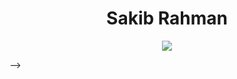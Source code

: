 <!-- ### Hi there 👋 -->


<!-- Github Stats -->

<!--<h3 align="center"> Github Stats </h3>-->
<!--
            &nbsp; -> space
            &emsp; -> 4x(&nbsp;)
-->
 <h1 align="center">Sakib Rahman </h1>
           
<!-- 
<p align="left">
    <img height="165" src="https://github-readme-stats.vercel.app/api?username=srdo96&count_private=true&include_all_commits=true&theme=tokyonight" alt="Sakib's stats" /> &emsp;&emsp;&emsp;&emsp;&nbsp;&nbsp;&nbsp;
    <img src="https://github-readme-stats.vercel.app/api/top-langs/?username=srdo96&layout=compact&theme=tokyonight" alt="Sakib's top language stats" />
</p>

<!--  -->
<p align="center">
  
  <img src="http://github-readme-streak-stats.herokuapp.com?user=srdo96&theme=tokyonight&date_format=j%20M%5B%20Y%5D&border=1A1B27"/>
    
</p> -->

<!-- Github Stats -->

<!-- ###########################################  ########################################### -->
<!-- ###########################################  ########################################### -->

<!-- Important Projects -->

<!-- <h3 align="center"> Important Projects </h3>
            
<a href="https://github.com/srdo96/manufacturer-website-client-side">
  <img src="https://github-readme-stats.vercel.app/api/pin/?username=srdo96&repo=manufacturer-website-client-side&layout=compact&theme=tokyonight" />
</a>
            &emsp;&emsp;&nbsp;&nbsp;
<a href="https://github.com/srdo96/manufacturer-website-server-side">
  <img src="https://github-readme-stats.vercel.app/api/pin/?username=srdo96&repo=manufacturer-website-server-side&layout=compact&theme=tokyonight" />
</a>  
<br/><br/><br/>
<a href="https://github.com/srdo96/warehouse-management-website-client-side">
  <img src="https://github-readme-stats.vercel.app/api/pin/?username=srdo96&repo=warehouse-management-website-client-side&layout=compact&theme=tokyonight" />
</a>  
 &emsp;&emsp;&nbsp;&nbsp;
<a href="https://github.com/srdo96/warehouse-management-website-server-side">
  <img src="https://github-readme-stats.vercel.app/api/pin/?username=srdo96&repo=warehouse-management-website-server-side&layout=compact&theme=tokyonight" />
</a>  
            
</p> -->


<!-- Important Projects -->

